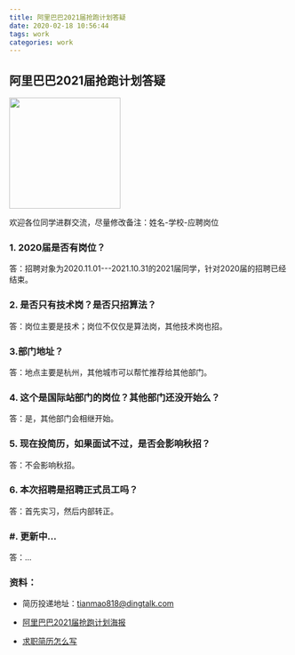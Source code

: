 ```yaml
---
title: 阿里巴巴2021届抢跑计划答疑
date: 2020-02-18 10:56:44
tags: work
categories: work
---
```


## 阿里巴巴2021届抢跑计划答疑

<img src="https://share-pictures.oss-cn-hangzhou.aliyuncs.com/qpjh/%E5%BE%AE%E4%BF%A1%E5%9B%BE%E7%89%87_20200217214531.png" width=200></img>

欢迎各位同学进群交流，尽量修改备注：姓名-学校-应聘岗位

<!--more-->

### 1. 2020届是否有岗位？

答：招聘对象为2020.11.01---2021.10.31的2021届同学，针对2020届的招聘已经结束。

### 2. 是否只有技术岗？是否只招算法？

答：岗位主要是技术；岗位不仅仅是算法岗，其他技术岗也招。

### 3.部门地址？

答：地点主要是杭州，其他城市可以帮忙推荐给其他部门。

### 4. 这个是国际站部门的岗位？其他部门还没开始么？

答：是，其他部门会相继开始。

### 5. 现在投简历，如果面试不过，是否会影响秋招？

答：不会影响秋招。

### 6. 本次招聘是招聘正式员工吗？

答：首先实习，然后内部转正。

### #. 更新中...

答：...

### 资料：

- 简历投递地址：tianmao818@dingtalk.com

- [阿里巴巴2021届抢跑计划海报](https://share-pictures.oss-cn-hangzhou.aliyuncs.com/qpjh/%E9%98%BF%E9%87%8C%E5%B7%B4%E5%B7%B42021%E5%B1%8A%E6%8A%A2%E8%B7%91%E8%AE%A1%E5%88%92%E6%B5%B7%E6%8A%A5.pdf)
- [求职简历怎么写](https://mp.weixin.qq.com/s?__biz=MzUxNDQzNTAzMw==&mid=2247484262&idx=1&sn=fd0f2b340391a7a8805489cd49e4b2ce&chksm=f944b1d0ce3338c6556d0ef1f61ed3a6acfb852e050f9a9540fcc17afb8e3ec6c21faabd65a9&mpshare=1&scene=1&srcid=&sharer_sharetime=1581953450109&sharer_shareid=10db7252a85e87445f6da8e56c6949e6&key=5dcdf35eccaf36f7e4486b691b0fc255db6c4a0b368480cf3f8949ff07a183063ce920a02c3b3fa90389b04d5874505c7b719f111b13a5cf31d48596b1163bd376fd8c5299635abdc1939d3ffeec6deb&ascene=1&uin=MTEyODk1NTU0NA%3D%3D&devicetype=Windows+10&version=6208006f&lang=zh_CN&exportkey=AZ8wEM0jV0WdZT1uF3C0ikE%3D&pass_ticket=k%2FD2n8GF3XX%2Bt2SoSlKr%2BBqDzdUYSAFWYWr2pwv%2FUgu8tFSwofqwyy8YXV9BFtFd)
